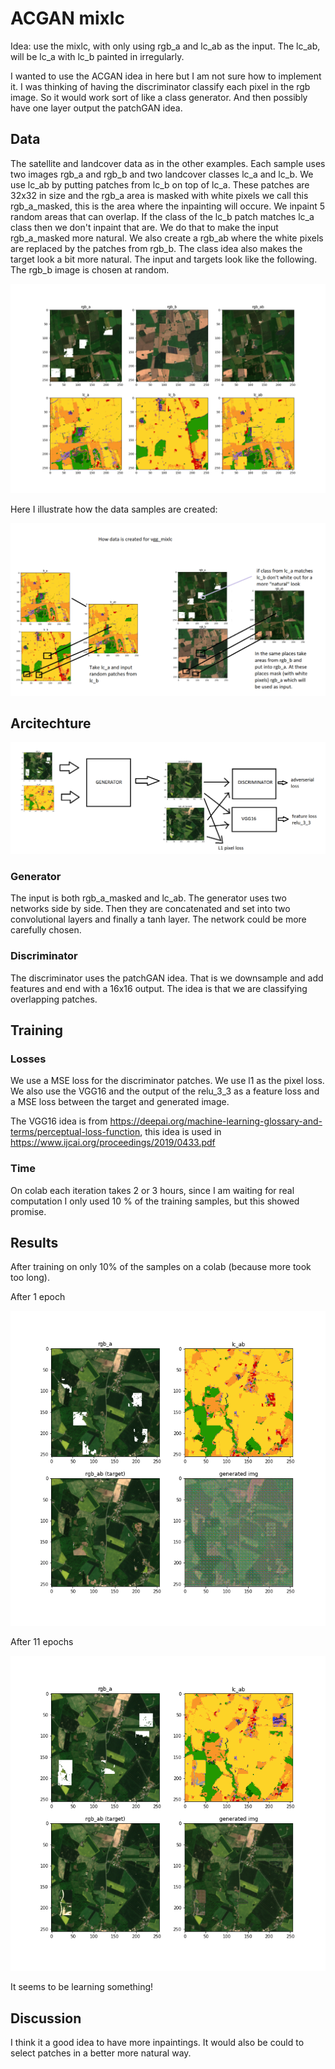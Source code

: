 # ACGAN mixlc

Idea: use the mixlc, with only using rgb_a and lc_ab as the input. The lc_ab, will be lc_a with lc_b painted in irregularly.

I wanted to use the ACGAN idea in here but I am not sure how to implement it. I was thinking of having the discriminator classify each pixel in the rgb image. So it would work sort of like a class generator. And then possibly have one layer output the patchGAN idea.

## Data

The satellite and landcover data as in the other examples. Each sample uses two images rgb_a and rgb_b and two landcover classes lc_a and lc_b. We use lc_ab by putting patches from lc_b on top of lc_a. These patches are 32x32 in size and the rgb_a area is masked with white pixels we call this rgb_a_masked, this is the area where the inpainting will occure. We inpaint 5 random areas that can overlap. If the class of the lc_b patch matches lc_a class then we don't inpaint that are. We do that to make the input rgb_a_masked more natural. We also create a rgb_ab where the white pixels are replaced by the patches from rgb_b. The class idea also makes the target look a bit more natural. The input and targets look like the following. The rgb_b image is chosen at random.

![target example](images/input_example.png)

Here I illustrate how the data samples are created:

![data creation illustration](images/data_creation.png)

## Arcitechture

![arcitechture](images/arcitechture.png)

### Generator

The input is both rgb_a_masked and lc_ab.
The generator uses two networks side by side. Then they are concatenated and set into two convolutional layers and finally a tanh layer. The network could be more carefully chosen.

### Discriminator

The discriminator uses the patchGAN idea. That is we downsample and add features and end with a 16x16 output. The idea is that we are classifying overlapping patches.

## Training

### Losses

We use a MSE loss for the discriminator patches. We use l1 as the pixel loss. We also use the VGG16 and the output of the relu_3_3 as a feature loss and a MSE loss between the target and generated image.

The VGG16 idea is from https://deepai.org/machine-learning-glossary-and-terms/perceptual-loss-function, this idea is used in https://www.ijcai.org/proceedings/2019/0433.pdf

### Time

On colab each iteration takes 2 or 3 hours, since I am waiting for real computation I only used 10 % of the training samples, but this showed promise.

## Results

After training on only 10% of the samples on a colab (because more took too long).

After 1 epoch

![1 epoch](images/gen_1.png)

After 11 epochs

![11 epochs](images/gen_11.png)

It seems to be learning something!

## Discussion

I think it a good idea to have more inpaintings. It would also be could to select patches in a better more natural way.
